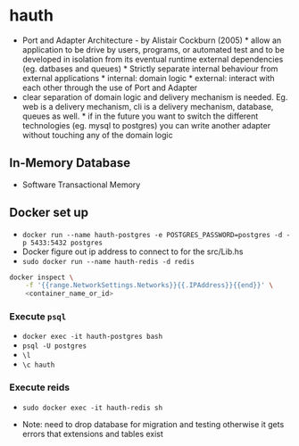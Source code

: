 # hauth

* Port and Adapter Architecture - by Alistair Cockburn (2005)
        * allow an application to be drive by users, programs, or automated test and to be developed in isolation from its eventual runtime external dependencies (eg. datbases and queues)
        * Strictly separate internal behaviour from external applications 
                * internal: domain logic
                * external: interact with each other through the use of Port and Adapter
* clear separation of domain logic and delivery mechanism is needed. Eg. web is a delivery mechanism, cli is a delivery mechanism, database, queues as well. 
        * if in the future you want to switch the different technologies (eg. mysql to postgres) you can write another adapter without touching any of the domain logic

## In-Memory Database
* Software Transactional Memory 


## Docker set up 
* `docker run --name hauth-postgres -e POSTGRES_PASSWORD=postgres -d -p 5433:5432 postgres` 
* Docker figure out ip address to connect to for the src/Lib.hs
* `sudo docker run --name hauth-redis -d redis`
```bash
docker inspect \
	-f '{{range.NetworkSettings.Networks}}{{.IPAddress}}{{end}}' \
	<container_name_or_id>
```

### Execute `psql`
- `docker exec -it hauth-postgres bash`
- `psql -U postgres`
- `\l`
- `\c hauth`


### Execute reids
 - `sudo docker exec -it hauth-redis sh`

 * Note: need to drop database for migration and testing otherwise it gets errors that extensions and tables exist

